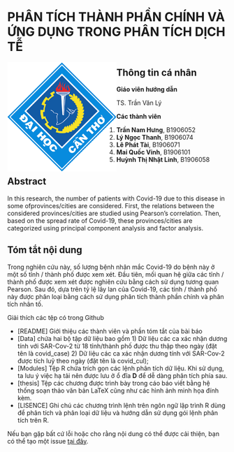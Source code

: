 # PHÂN TÍCH THÀNH PHẦN CHÍNH VÀ ỨNG DỤNG TRONG PHÂN TÍCH DỊCH TỄ

<img src="layout_set_logo.gif" align="left" alt="" width="250"/>

## Thông tin cá nhân
**Giáo viên hướng dẫn**

TS. Trần Văn Lý

**Các thành viên**
1. **Trần Nam Hưng**, B1906052
2. **Lý Ngọc Thanh**, B1906074
3. **Lê Phát Tài**, B1906071
4. **Mai Quốc Vinh**, B1906101
5. **Huỳnh Thị Nhật Linh**, B1906058


## Abstract

In this research, the number of patients with Covid-19 due to this disease in some ofprovinces/cities are considered. First, the relations between the considered provinces/cities are studied using Pearson’s correlation. Then, based on the spread rate of Covid-19, these provinces/cities are categorized using principal component analysis and factor analysis. 

## Tóm tắt nội dung
Trong nghiên cứu này, số lượng bệnh nhân mắc Covid-19 do bệnh này ở một số tỉnh / thành phố được xem xét. Đầu tiên, mối quan hệ giữa các tỉnh / thành phố được xem xét được nghiên cứu bằng cách sử dụng tương quan Pearson. Sau đó, dựa trên tỷ lệ lây lan của Covid-19, các tỉnh / thành phố này được phân loại bằng cách sử dụng phân tích thành phần chính và phân tích nhân tố.

Giải thích các tệp có trong Github
* [README] Giới thiệu các thành viên và phần tóm tắt của bài báo
* [Data] chứa hai bộ tập dữ liệu bao gồm 1) Dữ liệu các ca xác nhận dương tính với SAR-Cov-2 từ 18 tỉnh/thành phố được thu thập theo ngày (đặt tên là covid\_case) 2) Dữ liệu các ca xác nhận dương tính với SAR-Cov-2 được tích luỹ theo ngày (đặt tên là covid\_cul);
*	[Modules] Tệp R chứa trích gọn các lệnh phân tích dữ liệu. Khi sử dụng, ta lưu ý việc hạ tải nên được lưu ở ổ đĩa **D** để dễ dàng phân tích phía sau. 
*	[thesis] Tệp các chương được trình bày trong cáo báo viết bằng hệ thống soạn thảo văn bản LaTeX cũng như các hình ảnh minh họa đính kèm.
*	[LISENCE] Ghi chú các chương trình lệnh trên ngôn ngữ lập trình R dùng để phân tích và phân loại dữ liệu và hướng dẫn sử dụng gói lệnh phân tích trên R.

Nếu bạn gặp bất cứ lỗi hoặc cho rằng nội dung có thể được cải thiện, bạn có thể tạo một issue [tại đây](https://github.com/hungtrannam/PCA_for_Covid19/issues).




